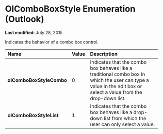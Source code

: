 
# OlComboBoxStyle Enumeration (Outlook)

 **Last modified:** July 28, 2015

Indicates the behavior of a combo box control.


|**Name**|**Value**|**Description**|
|:-----|:-----|:-----|
| **olComboBoxStyleCombo**|0|Indicates that the combo box behaves like a traditional combo box in which the user can type a value in the edit box or select a value from the drop-down list.|
| **olComboBoxStyleList**|1|Indicates that the combo box behaves like a drop-down list from which the user can only select a value.|
